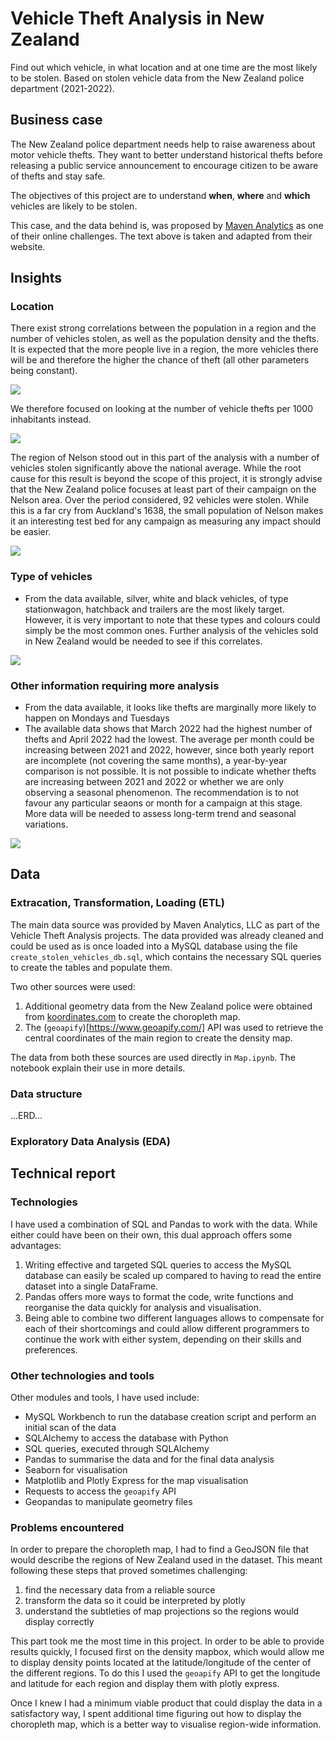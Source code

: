# Vehicle Theft Analysis in New Zealand
Find out which vehicle, in what location and at one time are the most likely to be stolen. Based on stolen vehicle data from the New Zealand police department (2021-2022).

## Business case
The New Zealand police department needs help to raise awareness about motor vehicle thefts. They want to better understand historical thefts before releasing a public service announcement to encourage citizen to be aware of thefts and stay safe.

The objectives of this project are to understand **when**, **where** and **which** vehicles are likely to be stolen. 

This case, and the data behind is, was proposed by [Maven Analytics](https://app.mavenanalytics.io/guided-projects/3) as one of their online challenges. The text above is taken and adapted from their website.

## Insights
### Location
There exist strong correlations between the population in a region and the number of vehicles stolen, as well as the population density and the thefts. It is expected that the more people live in a region, the more vehicles there will be and therefore the higher the chance of theft (all other parameters being constant).

![](/Images/population_vs_density.png)

We therefore focused on looking at the number of vehicle thefts per 1000 inhabitants instead.

![](/Images/thefts_per_population.png)

The region of Nelson stood out in this part of the analysis with a number of vehicles stolen significantly above the national average. While the root cause for this result is beyond the scope of this project, it is strongly advise that the New Zealand police focuses at least part of their campaign on the Nelson area. Over the period considered, 92 vehicles were stolen. While this is a far cry from Auckland's 1638, the small population of Nelson makes it an interesting test bed for any campaign as measuring any impact should be easier.

![](/Images/map_regions.png)

### Type of vehicles
* From the data available, silver, white and black vehicles, of type stationwagon, hatchback and trailers are the most likely target. However, it is very important to note that these types and colours could simply be the most common ones. Further analysis of the vehicles sold in New Zealand would be needed to see if this correlates.

![](/Images/types_and_colours.png)

### Other information requiring more analysis
* From the data available, it looks like thefts are marginally more likely to happen on Mondays and Tuesdays
* The available data shows that March 2022 had the highest number of thefts and April 2022 had the lowest. The average per month could be increasing between 2021 and 2022, however, since both yearly report are incomplete (not covering the same months), a year-by-year comparison is not possible. It is not possible to indicate whether thefts are increasing between 2021 and 2022 or whether we are only observing a seasonal phenomenon. The recommendation is to not favour any particular seaons or month for a campaign at this stage. More data will be needed to assess long-term trend and seasonal variations.

![](/Images/thefts_day_of_the_week.png)

## Data
### Extracation, Transformation, Loading (ETL) 
The main data source was provided by Maven Analytics, LLC as part of the Vehicle Theft Analysis projects. The data provided was already cleaned and could be used as is once loaded into a MySQL database using the file `create_stolen_vehicles_db.sql`, which contains the necessary SQL queries to create the tables and populate them.

Two other sources were used:
1. Additional geometry data from the New Zealand police were obtained from [koordinates.com](https://koordinates.com/layer/105480-nz-police-district-boundaries-29-april-2021/) to create the choropleth map.
2. The (`geoapify`)[https://www.geoapify.com/] API was used to retrieve the central coordinates of the main region to create the density map.

The data from both these sources are used directly in `Map.ipynb`. The notebook explain their use in more details.

### Data structure
...ERD...

### Exploratory Data Analysis (EDA)


## Technical report
### Technologies
I have used a combination of SQL and Pandas to work with the data. While either could have been on their own, this dual approach offers some advantages:
1. Writing effective and targeted SQL queries to access the MySQL database can easily be scaled up compared to having to read the entire dataset into a single DataFrame.
2. Pandas offers more ways to format the code, write functions and reorganise the data quickly for analysis and visualisation.
3. Being able to combine two different languages allows to compensate for each of their shortcomings and could allow different programmers to continue the work with either system, depending on their skills and preferences.

### Other technologies and tools
Other modules and tools, I have used include:
- MySQL Workbench to run the database creation script and perform an initial scan of the data
- SQLAlchemy to access the database with Python
- SQL queries, executed through SQLAlchemy
- Pandas to summarise the data and for the final data analysis
- Seaborn for visualisation
- Matplotlib and Plotly Express for the map visualisation
- Requests to access the `geoapify` API
- Geopandas to manipulate geometry files

### Problems encountered
In order to prepare the choropleth map, I had to find a GeoJSON file that would describe the regions of New Zealand used in the dataset. This meant following these steps that proved sometimes challenging:
1. find the necessary data from a reliable source
2. transform the data so it could be interpreted by plotly
3. understand the subtleties of map projections so the regions would display correctly

This part took me the most time in this project. In order to be able to provide results quickly, I focused first on the density mapbox, which would allow me to display density points located at the latitude/longitude of the center of the different regions. To do this I used the `geoapify` API to get the longitude and latitude for each region and display them with plotly express.

Once I knew I had a minimum viable product that could display the data in a satisfactory way, I spent additional time figuring out how to display the choropleth map, which is a better way to visualise region-wide information.